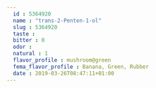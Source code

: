 ```yaml
---
  id : 5364920
  name : "trans-2-Penten-1-ol"
  slug : 5364920
  taste : 
  bitter : 0
  odor : 
  natural : 1
  flavor_profile : mushroom@green
  fema_flavor_profile : Banana, Green, Rubber
  date : 2019-03-26T08:47:11+01:00
---
```



